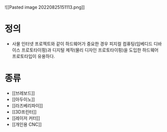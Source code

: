 
![[Pasted image 20220825151113.png]]



# 정의
- 사물 인터넷 프로젝트와 같이 하드웨어가 중요한 경우 피지컬 컴퓨팅(임베디드 디바이스 프로토타이핑)과 디지털 제작(물리 디자인 프로토타이핑)을 도입한 하드웨어 프로토타입이 유용하다. 


# 종류
- [[브레보드]]
- [[아두이노]]
- [[라즈베리파이]]
- [[3D프린터]]
- [[레이저 커터]]
- [[개인용 CNC]]

